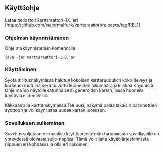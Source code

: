 ## Käyttöohje

Lataa tiedosto (Karttaraattori-1.0.jar)[https://github.com/majormalfunk/karttaraattori/releases/tag/REL1]

### Ohjelman käynnistäminen

Ohjelma käynnistetään komennolla

```
java -jar Karttaraattori-1.0.jar
```

### Käyttäminen

Syötä aloitusnäkymässä halutun kokoisen karttaruudukon koko (leveys ja korkeus) ruutuina sekä toivottu huoneiden lukumäärä ja klikkaa Käynnistä. Ohjelma luo näytölle satunnaisesti generoidun kartan, jossa huoneita käytäviä niiden välillä.

Klikkaamalla karttanäkymässä Tee uusi, näkymä palaa takaisin parametrien syöttöön ja voi käynnistää uuden kartan luomisen.

### Sovelluksen sulkeminen

Sovellus suljetaan normaalisti käyttöjärjestelmän tarjoamasta sovelluseikkun yhteydessä olevasta sulje-napista. Tämä voi sijaita käyttöjärjestelmästä riippuen eri kohdassa ja olla eri näköinen.

